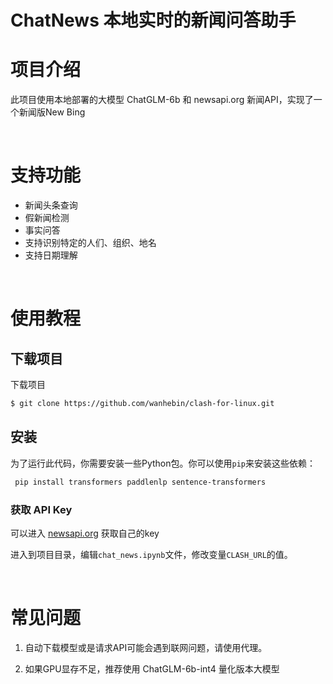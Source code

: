 # ChatNews 本地实时的新闻问答助手

# 项目介绍

此项目使用本地部署的大模型 ChatGLM-6b 和 newsapi.org 新闻API，实现了一个新闻版New Bing

<br>

# 支持功能

- 新闻头条查询
- 假新闻检测
- 事实问答
- 支持识别特定的人们、组织、地名
- 支持日期理解

<br>

# 使用教程

## 下载项目

下载项目

```bash
$ git clone https://github.com/wanhebin/clash-for-linux.git
```

## 安装

为了运行此代码，你需要安装一些Python包。你可以使用`pip`来安装这些依赖：

```bash
 pip install transformers paddlenlp sentence-transformers
```

### 获取 API Key

可以进入 [newsapi.org](https://newsapi.org/account) 获取自己的key

进入到项目目录，编辑`chat_news.ipynb`文件，修改变量`CLASH_URL`的值。

<br>

# 常见问题

1. 自动下载模型或是请求API可能会遇到联网问题，请使用代理。

1. 如果GPU显存不足，推荐使用 ChatGLM-6b-int4 量化版本大模型

